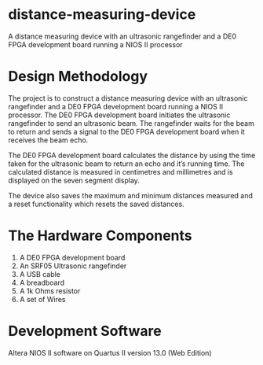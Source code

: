 
# distance-measuring-device

A distance measuring device with an ultrasonic rangefinder and a DE0 FPGA development board running a NIOS II processor


# Design Methodology

The project is to construct a distance measuring device with an ultrasonic rangefinder and a DE0 FPGA development board running a NIOS II processor. The DE0 FPGA development board initiates the ultrasonic rangefinder to send an ultrasonic beam. The rangefinder waits for the beam to return and sends a signal to the DE0 FPGA development board when it receives the beam echo.

The DE0 FPGA development board calculates the distance by using the time taken for the ultrasonic beam to return an echo and it’s running time. The calculated distance is measured in centimetres and millimetres and is displayed on the seven segment display.

The device also saves the maximum and minimum distances measured and a reset functionality which resets the saved distances.

# The Hardware Components

1.	A DE0 FPGA development board
2.	An SRF05 Ultrasonic rangefinder
3.	A USB cable
4.	A breadboard
5.	A 1k Ohms resistor
6.	A set of Wires

# Development Software
Altera NIOS II software on Quartus II version 13.0 (Web Edition)

